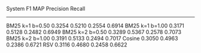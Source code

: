 System               F1     MAP    Precision    Recall
---------------  ------  ------  -----------  --------
BM25 k=1 b=0.50  0.3254  0.5210       0.2554    0.6914
BM25 k=1 b=1.00  0.3171  0.5128       0.2482    0.6949
BM25 k=2 b=0.50  0.3289  0.5367       0.2578    0.7073
BM25 k=2 b=1.00  0.3191  0.5133       0.2494    0.7017
Cosine           0.3050  0.4963       0.2386    0.6721
RSV              0.3116  0.4680       0.2458    0.6622
